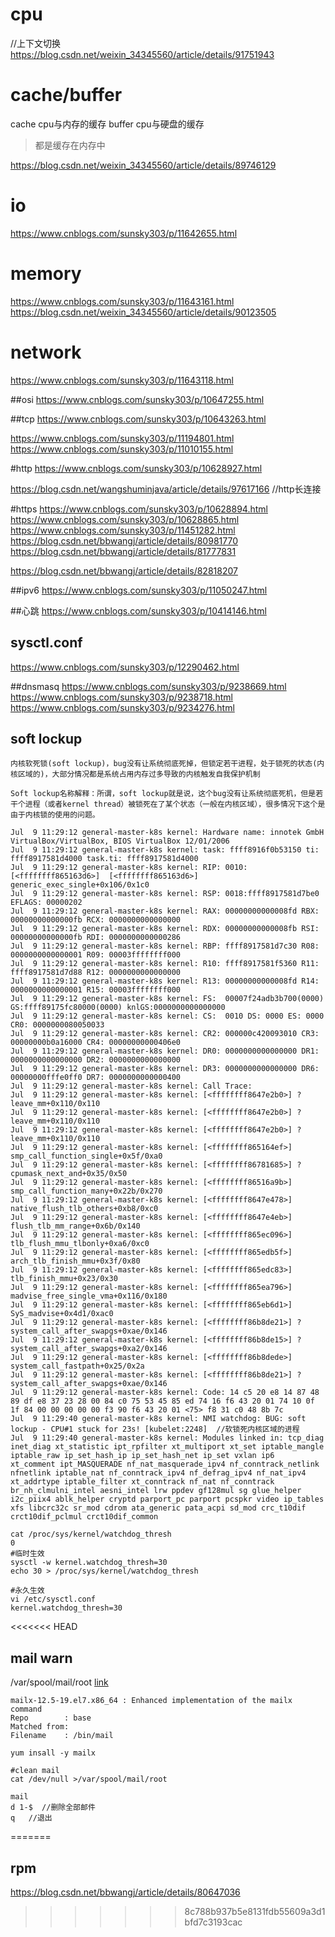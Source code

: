 # cpu
//上下文切换
https://blog.csdn.net/weixin_34345560/article/details/91751943   

# cache/buffer
cache  cpu与内存的缓存
buffer cpu与硬盘的缓存
>都是缓存在内存中

https://blog.csdn.net/weixin_34345560/article/details/89746129

# io
https://www.cnblogs.com/sunsky303/p/11642655.html

# memory
https://www.cnblogs.com/sunsky303/p/11643161.html
https://blog.csdn.net/weixin_34345560/article/details/90123505

# network
https://www.cnblogs.com/sunsky303/p/11643118.html

##osi
https://www.cnblogs.com/sunsky303/p/10647255.html

##tcp
https://www.cnblogs.com/sunsky303/p/10643263.html


https://www.cnblogs.com/sunsky303/p/11194801.html
https://www.cnblogs.com/sunsky303/p/11010155.html


#http
https://www.cnblogs.com/sunsky303/p/10628927.html

https://blog.csdn.net/wangshuminjava/article/details/97617166   //http长连接

#https
https://www.cnblogs.com/sunsky303/p/10628894.html
https://www.cnblogs.com/sunsky303/p/10628865.html
https://www.cnblogs.com/sunsky303/p/11451282.html
https://blog.csdn.net/bbwangj/article/details/80981770
https://blog.csdn.net/bbwangj/article/details/81777831

https://blog.csdn.net/bbwangj/article/details/82818207

##ipv6
https://www.cnblogs.com/sunsky303/p/11050247.html

##心跳
https://www.cnblogs.com/sunsky303/p/10414146.html


## sysctl.conf
https://www.cnblogs.com/sunsky303/p/12290462.html



##dnsmasq
https://www.cnblogs.com/sunsky303/p/9238669.html
https://www.cnblogs.com/sunsky303/p/9238718.html
https://www.cnblogs.com/sunsky303/p/9234276.html



## soft lockup
```
内核软死锁(soft lockup)，bug没有让系统彻底死掉，但锁定若干进程，处于锁死的状态(内核区域的)，大部分情况都是系统占用内存过多导致的内核触发自我保护机制

Soft lockup名称解释：所谓，soft lockup就是说，这个bug没有让系统彻底死机，但是若干个进程（或者kernel thread）被锁死在了某个状态（一般在内核区域），很多情况下这个是由于内核锁的使用的问题。
```

```
Jul  9 11:29:12 general-master-k8s kernel: Hardware name: innotek GmbH VirtualBox/VirtualBox, BIOS VirtualBox 12/01/2006
Jul  9 11:29:12 general-master-k8s kernel: task: ffff8916f0b53150 ti: ffff8917581d4000 task.ti: ffff8917581d4000
Jul  9 11:29:12 general-master-k8s kernel: RIP: 0010:[<ffffffff865163d6>]  [<ffffffff865163d6>] generic_exec_single+0x106/0x1c0
Jul  9 11:29:12 general-master-k8s kernel: RSP: 0018:ffff8917581d7be0  EFLAGS: 00000202
Jul  9 11:29:12 general-master-k8s kernel: RAX: 00000000000008fd RBX: 00000000000000fb RCX: 0000000000000000
Jul  9 11:29:12 general-master-k8s kernel: RDX: 00000000000008fb RSI: 00000000000000fb RDI: 0000000000000286
Jul  9 11:29:12 general-master-k8s kernel: RBP: ffff8917581d7c30 R08: 0000000000000001 R09: 00003ffffffff000
Jul  9 11:29:12 general-master-k8s kernel: R10: ffff8917581f5360 R11: ffff8917581d7d88 R12: 0000000000000000
Jul  9 11:29:12 general-master-k8s kernel: R13: 00000000000008fd R14: 0000000000000001 R15: 00003ffffffff000
Jul  9 11:29:12 general-master-k8s kernel: FS:  00007f24adb3b700(0000) GS:ffff89175fc80000(0000) knlGS:0000000000000000
Jul  9 11:29:12 general-master-k8s kernel: CS:  0010 DS: 0000 ES: 0000 CR0: 0000000080050033
Jul  9 11:29:12 general-master-k8s kernel: CR2: 000000c420093010 CR3: 00000000b0a16000 CR4: 00000000000406e0
Jul  9 11:29:12 general-master-k8s kernel: DR0: 0000000000000000 DR1: 0000000000000000 DR2: 0000000000000000
Jul  9 11:29:12 general-master-k8s kernel: DR3: 0000000000000000 DR6: 00000000fffe0ff0 DR7: 0000000000000400
Jul  9 11:29:12 general-master-k8s kernel: Call Trace:
Jul  9 11:29:12 general-master-k8s kernel: [<ffffffff8647e2b0>] ? leave_mm+0x110/0x110
Jul  9 11:29:12 general-master-k8s kernel: [<ffffffff8647e2b0>] ? leave_mm+0x110/0x110
Jul  9 11:29:12 general-master-k8s kernel: [<ffffffff8647e2b0>] ? leave_mm+0x110/0x110
Jul  9 11:29:12 general-master-k8s kernel: [<ffffffff865164ef>] smp_call_function_single+0x5f/0xa0
Jul  9 11:29:12 general-master-k8s kernel: [<ffffffff86781685>] ? cpumask_next_and+0x35/0x50
Jul  9 11:29:12 general-master-k8s kernel: [<ffffffff86516a9b>] smp_call_function_many+0x22b/0x270
Jul  9 11:29:12 general-master-k8s kernel: [<ffffffff8647e478>] native_flush_tlb_others+0xb8/0xc0
Jul  9 11:29:12 general-master-k8s kernel: [<ffffffff8647e4eb>] flush_tlb_mm_range+0x6b/0x140
Jul  9 11:29:12 general-master-k8s kernel: [<ffffffff865ec096>] tlb_flush_mmu_tlbonly+0xa6/0xc0
Jul  9 11:29:12 general-master-k8s kernel: [<ffffffff865edb5f>] arch_tlb_finish_mmu+0x3f/0x80
Jul  9 11:29:12 general-master-k8s kernel: [<ffffffff865edc83>] tlb_finish_mmu+0x23/0x30
Jul  9 11:29:12 general-master-k8s kernel: [<ffffffff865ea796>] madvise_free_single_vma+0x116/0x180
Jul  9 11:29:12 general-master-k8s kernel: [<ffffffff865eb6d1>] SyS_madvise+0x4d1/0xac0
Jul  9 11:29:12 general-master-k8s kernel: [<ffffffff86b8de21>] ? system_call_after_swapgs+0xae/0x146
Jul  9 11:29:12 general-master-k8s kernel: [<ffffffff86b8de15>] ? system_call_after_swapgs+0xa2/0x146
Jul  9 11:29:12 general-master-k8s kernel: [<ffffffff86b8dede>] system_call_fastpath+0x25/0x2a
Jul  9 11:29:12 general-master-k8s kernel: [<ffffffff86b8de21>] ? system_call_after_swapgs+0xae/0x146
Jul  9 11:29:12 general-master-k8s kernel: Code: 14 c5 20 e8 14 87 48 89 df e8 37 23 28 00 84 c0 75 53 45 85 ed 74 16 f6 43 20 01 74 10 0f 1f 84 00 00 00 00 00 f3 90 f6 43 20 01 <75> f8 31 c0 48 8b 7c 
Jul  9 11:29:40 general-master-k8s kernel: NMI watchdog: BUG: soft lockup - CPU#1 stuck for 23s! [kubelet:2248]  //软锁死内核区域的进程
Jul  9 11:29:40 general-master-k8s kernel: Modules linked in: tcp_diag inet_diag xt_statistic ipt_rpfilter xt_multiport xt_set iptable_mangle iptable_raw ip_set_hash_ip ip_set_hash_net ip_set vxlan ip6
xt_comment ipt_MASQUERADE nf_nat_masquerade_ipv4 nf_conntrack_netlink nfnetlink iptable_nat nf_conntrack_ipv4 nf_defrag_ipv4 nf_nat_ipv4 xt_addrtype iptable_filter xt_conntrack nf_nat nf_conntrack br_nh_clmulni_intel aesni_intel lrw ppdev gf128mul sg glue_helper i2c_piix4 ablk_helper cryptd parport_pc parport pcspkr video ip_tables xfs libcrc32c sr_mod cdrom ata_generic pata_acpi sd_mod crc_t10dif crct10dif_pclmul crct10dif_common
```

```
cat /proc/sys/kernel/watchdog_thresh
0
#临时生效
sysctl -w kernel.watchdog_thresh=30
echo 30 > /proc/sys/kernel/watchdog_thresh 

#永久生效
vi /etc/sysctl.conf
kernel.watchdog_thresh=30
```


<<<<<<< HEAD
## mail warn
/var/spool/mail/root
[link](https://www.jianshu.com/p/0f74c5baa925)

```
mailx-12.5-19.el7.x86_64 : Enhanced implementation of the mailx command
Repo        : base
Matched from:
Filename    : /bin/mail

yum insall -y mailx

#clean mail 
cat /dev/null >/var/spool/mail/root

mail
d 1-$  //删除全部邮件
q   //退出
```
=======

## rpm
https://blog.csdn.net/bbwangj/article/details/80647036
>>>>>>> 8c788b937b5e8131fdb55609a3d1bfd7c3193cac
